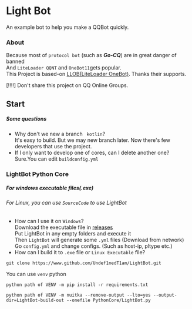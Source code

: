 # Light Bot
An example bot to help you make a QQBot quickly.
### About
Because most of `protocol bot` (such as ___Go-CQ___) are in great danger of banned  
And `LiteLoader QQNT` and `OneBot11`gets popular.  
This Project is based-on [LLOB(LiteLoader OneBot)](https://github.com/LLOneBot/LLOneBot).  Thanks their supports.  

[!!!!] Don't share this project on QQ Online Groups.

## **Start**
##### Some questions
- Why don't we new a branch ` kotlin`?  
It's easy to build. But we may new branch later. Now there's few developers that use the project. 
- If I only want to develop one of cores, can I delete another one?  
Sure.You can edit `buildconfig.yml`




### LightBot Python Core
##### For windows executable files(.exe)  
###### For Linux, you can use `SourceCode` to use LightBot
- How can I use it on `Windows`?  
Download the executable file in [releases](https://www.github.com/Undef1nedT1am/LightBot/releases)  
Put LightBot  in any empty folders and execute it  
Then `LightBot` will generate some `.yml` files  (Download from network)  
Go `config.yml` and change configs. (Such as host-ip, pltype etc.)
- How can I build it to `.exe` file or `Linux Executable` file?  
```shell
git clone https://www.github.com/Undef1nedT1am/LightBot.git
```
You can use `venv` python  
```shell
python path of VENV -m pip install -r requirements.txt
```
```shell
python path of VENV -m nuitka --remove-output --lto=yes --output-dir=LightBot-build-out --onefile PythonCore/LightBot.py
```


